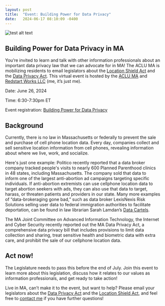 ```yaml
---
layout: post
title:  "Event: Building Power for Data Privacy"
date:   2024-06-17 08:10:09 -0400
---
```


![test alt text](/RedstartWorks/images/DataPrivacyEvent2024.png)

Building Power for Data Privacy in MA
--------
You’re invited to learn and talk with other information professionals about an important data privacy law that we can advocate for in MA! The ACLU MA is mobilizing residents to email legislators about the [Location Shield Act](https://mobilize.aclum.org/a/pass-location-shield-act) and the [Data Privacy Act](https://mobilize.aclum.org/a/pass-data-privacy-regulations). This virtual event is hosted by the [ACLU MA](https://www.aclum.org/en/ban-sale-location-data) and [Redstart Works LLC](https://facilitator-jess.github.io/RedstartWorks/) (me, it’s just me).

Date: June 26, 2024

Time: 6:30-7:30pm ET

Event registration: [Building Power for Data Privacy](https://us06web.zoom.us/meeting/register/tZYqcO6vqj8qE9CM8bo0pxCrnmsS47Osvciz#/registration)

Background
---------
Currently, there is no law in Massachusetts or federally to prevent the sale and purchase of cell phone location data. Every day, companies collect and sell sensitive location information from cell phones, revealing information about where we live, work, and socialize.

Here's just one example: Politico recently reported that a data broker company tracked people's visits to nearly 600 Planned Parenthood clinics in 48 states, including Massachusetts. The company sold that data to inform one of the largest anti-abortion ad campaigns targeting specific individuals. If anti-abortion extremists can use cellphone location data to target abortion seekers with ads, they can also use that data to target, harass, or threaten patients and providers in our state. Many more examples of “data-brokeraging gone bad,” such as data broker LexisNexis Risk Solutions selling user data to federal immigration authorities to facilitate deportation, can be found in law librarian Sarah Lamdan’s [Data Cartels](https://www.sarahlamdan.com/data-cartels).

The MA Joint Committee on Advanced Information Technology, the Internet and Cyber Security recently reported out the MA Data Privacy Act, a comprehensive data privacy bill that includes provisions to limit data collection and sharing, treat sensitive health and biometric data with extra care, and prohibit the sale of our cellphone location data.

Act now!
-------
The Legislature needs to pass this before the end of July. Join this event to learn more about this legislation, discuss how it relates to our values as information professionals, and get ready to take action!

Live in MA, can’t make it to the event, but want to help? Please email your legislators about the [Data Privacy Act](https://mobilize.aclum.org/a/pass-data-privacy-regulations) and the [Location Shield Act](https://mobilize.aclum.org/a/pass-location-shield-act), and feel free to [contact me](mailto:facilitator.jess@gmail.com) if you have further questions!